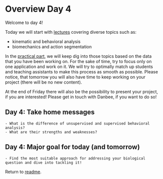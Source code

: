 # Overview Day 4

Welcome to day 4!

Today we will start with [lectures](Day4_Lectures.md) covering diverse topics such as:
- kinematic and behavioral analysis
- biomechanics and action segmentation

In the [practical part](Day4_Practicals.md), we will keep dig into those topics based on the data that you have been working on. For the sake of time, try to focus only on one application and work on it. We will try to optimally match up students and teaching assistants to make this process as smooth as possible. Please notice, that tomorrow you will also have time to keep working on your project (there will be no new content).

At the end of Friday there will also be the possibility to present your project, if you are interested! Please get in touch with Danbee, if you want to do so!

## Day 4: Take home messages

```{Tip}
- What is the difference of unsupervised and supervised behavioral analysis?
- What are their strengths and weaknesses?
```

## Day 4: Major goal for today (and tomorrow)

```{important}
- Find the most suitable approach for addressing your biological question and dive into tackling it!
```


Return to [readme](../README.md).
